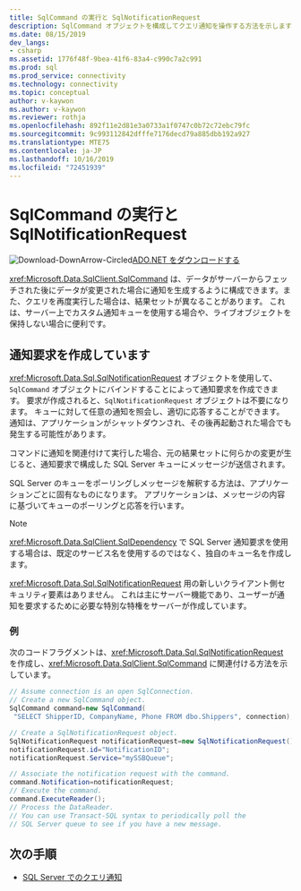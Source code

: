 ```yaml
---
title: SqlCommand の実行と SqlNotificationRequest
description: SqlCommand オブジェクトを構成してクエリ通知を操作する方法を示します。
ms.date: 08/15/2019
dev_langs:
- csharp
ms.assetid: 1776f48f-9bea-41f6-83a4-c990c7a2c991
ms.prod: sql
ms.prod_service: connectivity
ms.technology: connectivity
ms.topic: conceptual
author: v-kaywon
ms.author: v-kaywon
ms.reviewer: rothja
ms.openlocfilehash: 892f11e2d81e3a0733a1f0747c0b72c72ebc79fc
ms.sourcegitcommit: 9c993112842dfffe7176decd79a885dbb192a927
ms.translationtype: MTE75
ms.contentlocale: ja-JP
ms.lasthandoff: 10/16/2019
ms.locfileid: "72451939"
---
```

# <a name="sqlcommand-execution-with-a-sqlnotificationrequest"></a>SqlCommand の実行と SqlNotificationRequest

![Download-DownArrow-Circled](../../../ssdt/media/download.png)[ADO.NET をダウンロードする](../../sql-connection-libraries.md#anchor-20-drivers-relational-access)

<xref:Microsoft.Data.SqlClient.SqlCommand> は、データがサーバーからフェッチされた後にデータが変更された場合に通知を生成するように構成できます。また、クエリを再度実行した場合は、結果セットが異なることがあります。 これは、サーバー上でカスタム通知キューを使用する場合や、ライブオブジェクトを保持しない場合に便利です。

## <a name="creating-the-notification-request"></a>通知要求を作成しています

<xref:Microsoft.Data.Sql.SqlNotificationRequest> オブジェクトを使用して、`SqlCommand` オブジェクトにバインドすることによって通知要求を作成できます。 要求が作成されると、`SqlNotificationRequest` オブジェクトは不要になります。 キューに対して任意の通知を照会し、適切に応答することができます。 通知は、アプリケーションがシャットダウンされ、その後再起動された場合でも発生する可能性があります。

コマンドに通知を関連付けて実行した場合、元の結果セットに何らかの変更が生じると、通知要求で構成した SQL Server キューにメッセージが送信されます。

SQL Server のキューをポーリングしメッセージを解釈する方法は、アプリケーションごとに固有なものになります。 アプリケーションは、メッセージの内容に基づいてキューのポーリングと応答を行います。

> [!NOTE]
> <xref:Microsoft.Data.SqlClient.SqlDependency> で SQL Server 通知要求を使用する場合は、既定のサービス名を使用するのではなく、独自のキュー名を作成します。

<xref:Microsoft.Data.Sql.SqlNotificationRequest> 用の新しいクライアント側セキュリティ要素はありません。 これは主にサーバー機能であり、ユーザーが通知を要求するために必要な特別な特権をサーバーが作成しています。

### <a name="example"></a>例

次のコードフラグメントは、<xref:Microsoft.Data.Sql.SqlNotificationRequest> を作成し、<xref:Microsoft.Data.SqlClient.SqlCommand> に関連付ける方法を示しています。

```csharp
// Assume connection is an open SqlConnection.
// Create a new SqlCommand object.
SqlCommand command=new SqlCommand(
 "SELECT ShipperID, CompanyName, Phone FROM dbo.Shippers", connection);

// Create a SqlNotificationRequest object.
SqlNotificationRequest notificationRequest=new SqlNotificationRequest();
notificationRequest.id="NotificationID";
notificationRequest.Service="mySSBQueue";

// Associate the notification request with the command.
command.Notification=notificationRequest;
// Execute the command.
command.ExecuteReader();
// Process the DataReader.
// You can use Transact-SQL syntax to periodically poll the
// SQL Server queue to see if you have a new message.
```

## <a name="next-steps"></a>次の手順
- [SQL Server でのクエリ通知](query-notifications-sql-server.md)
